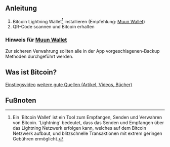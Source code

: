 ## Anleitung

1. Bitcoin Lightning Wallet[^1] installieren (Empfehlung: [Muun Wallet](https://muun.com))
2. QR-Code scannen und Bitcoin erhalten

### Hinweis für [Muun Wallet](https://muun.com)
Zur sicheren Verwahrung sollten alle in der App vorgeschlagenen-Backup Methoden durchgeführt werden.

## Was ist Bitcoin?

[Einstiegsvideo](https://www.youtube.com/watch?v=Oztd2Sja4k0)
[weitere gute Quellen (Artikel, Videos, Bücher)](https://www.youtube.com/)

## Fußnoten

[^1]: Ein 'Bitcoin Wallet' ist ein Tool zum Empfangen, Senden und Verwahren von Bitcoin. 'Lightning' bedeutet, dass das Senden und Empfangen über das Lightning Netzwerk erfolgen kann, welches auf dem Bitcoin Netzwerk aufbaut, und blitzschnelle Transaktionen mit extrem geringen Gebühren ermöglicht.
